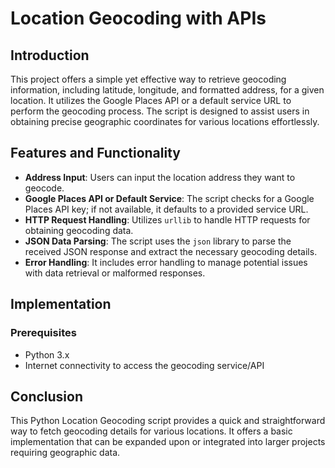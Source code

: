 # Location Geocoding with APIs

## Introduction

This project offers a simple yet effective way to retrieve geocoding information, including latitude, longitude, and formatted address, for a given location. It utilizes the Google Places API or a default service URL to perform the geocoding process. The script is designed to assist users in obtaining precise geographic coordinates for various locations effortlessly.

## Features and Functionality

- **Address Input**: Users can input the location address they want to geocode.
- **Google Places API or Default Service**: The script checks for a Google Places API key; if not available, it defaults to a provided service URL.
- **HTTP Request Handling**: Utilizes `urllib` to handle HTTP requests for obtaining geocoding data.
- **JSON Data Parsing**: The script uses the `json` library to parse the received JSON response and extract the necessary geocoding details.
- **Error Handling**: It includes error handling to manage potential issues with data retrieval or malformed responses.

## Implementation

### Prerequisites
- Python 3.x
- Internet connectivity to access the geocoding service/API

## Conclusion

This Python Location Geocoding script provides a quick and straightforward way to fetch geocoding details for various locations. It offers a basic implementation that can be expanded upon or integrated into larger projects requiring geographic data.


